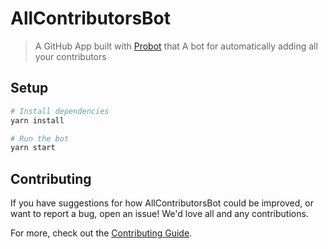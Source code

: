 # AllContributorsBot

> A GitHub App built with [Probot](https://github.com/probot/probot) that A bot for automatically adding all your contributors

## Setup

```sh
# Install dependencies
yarn install

# Run the bot
yarn start
```

## Contributing

If you have suggestions for how AllContributorsBot could be improved, or want to report a bug, open an issue! We'd love all and any contributions.

For more, check out the [Contributing Guide](CONTRIBUTING.md).
